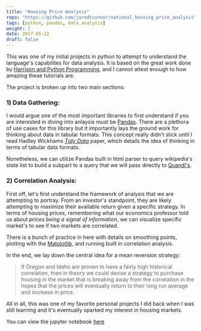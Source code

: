 ```yaml
---
title: "Housing Price Analysis"
repo: "https://github.com/jaredtconnor/national_housing_price_analysis"
tags: [python, pandas, data_analysis]
weight: 2
date: 2017-05-22 
draft: false
---
```


This was one of my initial projects in python to attempt to understand the language's capabilites for data analysis. It is based on the great work done by [Harrison and Python Programming](https://pythonprogramming.net/data-analysis-python-pandas-tutorial-introduction/), and I cannot attest enough to how amazing these tutorials are. 

The project is broken up into two main sections: 

### 1) Data Gathering: 
I would argue one of the most important libraries to first understand if you are interested in diving into anlaysis must be [Pandas](https://pandas.pydata.org). There are a plethora of use cases for this library but it importantly lays the ground work for thinking about data in tabular formats. This concept really didn't stick until I read Hadley Wickhams [_Tidy Data_](https://vita.had.co.nz/papers/tidy-data.pdf) paper, which details the idea of thinking in terms of tabular data formats. 

Nonetheless, we can utilize Pandas built in html parser to query wikipedia's state list to build a subpart to a query that we will pass directly to [Quandl's](https://www.quandl.com). 

### 2) Correlation Analysis: 
First off, let's first understand the framework of analysis that we are attempting to portray. From an investor's standpoint, they are likely attempting to maximize their available return given a specific strategy. In terms of housing prices, remembering what our economics professor told us about _prices being a signal of information_, we can visualize specific market's to see if two markets are correlated.   

There is a bunch of practice in here with details on smoothing points, plotting with the [Matplotlib](https://matplotlib.org), and running built in correlation analysis. 

In the end, we lay down the central idea for a mean reversion strategy:

> If Oregon and Idaho are proven to have a fairly high historical correlation, then in theory we could devise a strategy to purchase housing in the market that is breaking away from the correlation in the hopes that the prices will eventually return to their long run average and increase in price. 

All in all, this was one of my favorite personal projects I did back when I was still learning and it's eventually sparked my interest in housing markets.

You can view the jupyter notebook [here](/files/real_estate_analysis.html)
